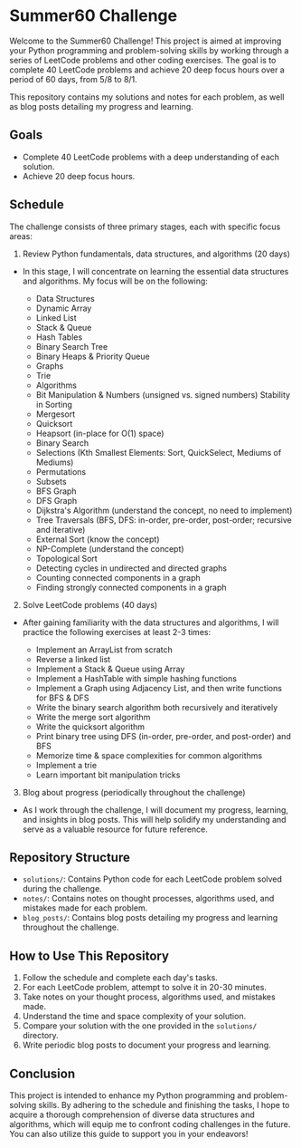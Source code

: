 # Summer60 Challenge

Welcome to the Summer60 Challenge! This project is aimed at improving your Python programming and problem-solving skills by working through a series of LeetCode problems and other coding exercises. The goal is to complete 40 LeetCode problems and achieve 20 deep focus hours over a period of 60 days, from 5/8 to 8/1.

This repository contains my solutions and notes for each problem, as well as blog posts detailing my progress and learning.

## Goals

- Complete 40 LeetCode problems with a deep understanding of each solution.
- Achieve 20 deep focus hours.

## Schedule

The challenge consists of three primary stages, each with specific focus areas:

1. Review Python fundamentals, data structures, and algorithms (20 days)
 - In this stage, I will concentrate on learning the essential data structures and algorithms. My focus will be on the following:

   * Data Structures
   * Dynamic Array
   * Linked List
   * Stack & Queue
   * Hash Tables
   * Binary Search Tree
   * Binary Heaps & Priority Queue
   * Graphs
   * Trie
   * Algorithms
   * Bit Manipulation & Numbers (unsigned vs. signed numbers)
   Stability in Sorting
   * Mergesort
   * Quicksort
   * Heapsort (in-place for O(1) space)
   * Binary Search
   * Selections (Kth Smallest Elements: Sort, QuickSelect, Mediums of Mediums)
   * Permutations
   * Subsets
   * BFS Graph
   * DFS Graph
   * Dijkstra's Algorithm (understand the concept, no need to implement)
   * Tree Traversals (BFS, DFS: in-order, pre-order, post-order; recursive and iterative)
   * External Sort (know the concept)
   * NP-Complete (understand the concept)
   * Topological Sort
   * Detecting cycles in undirected and directed graphs
   * Counting connected components in a graph
   * Finding strongly connected components in a graph

2. Solve LeetCode problems (40 days)
 - After gaining familiarity with the data structures and algorithms, I will practice the following exercises at least 2-3 times:

   * Implement an ArrayList from scratch
   * Reverse a linked list
   * Implement a Stack & Queue using Array
   * Implement a HashTable with simple hashing functions
   * Implement a Graph using Adjacency List, and then write functions for BFS & DFS
   * Write the binary search algorithm both recursively and iteratively
   * Write the merge sort algorithm
   * Write the quicksort algorithm
   * Print binary tree using DFS (in-order, pre-order, and post-order) and BFS
   * Memorize time & space complexities for common algorithms
   * Implement a trie
   * Learn important bit manipulation tricks

3. Blog about progress (periodically throughout the challenge)
 - As I work through the challenge, I will document my progress, learning, and insights in blog posts. This will help solidify my understanding and serve as a valuable resource for future reference.

## Repository Structure

- `solutions/`: Contains Python code for each LeetCode problem solved during the challenge.
- `notes/`: Contains notes on thought processes, algorithms used, and mistakes made for each problem.
- `blog_posts/`: Contains blog posts detailing my progress and learning throughout the challenge.

## How to Use This Repository

1. Follow the schedule and complete each day's tasks.
2. For each LeetCode problem, attempt to solve it in 20-30 minutes.
3. Take notes on your thought process, algorithms used, and mistakes made.
4. Understand the time and space complexity of your solution.
5. Compare your solution with the one provided in the `solutions/` directory.
6. Write periodic blog posts to document your progress and learning.

## Conclusion

This project is intended to enhance my Python programming and problem-solving skills. By adhering to the schedule and finishing the tasks, I hope to acquire a thorough comprehension of diverse data structures and algorithms, which will equip me to confront coding challenges in the future. You can also utilize this guide to support you in your endeavors!
